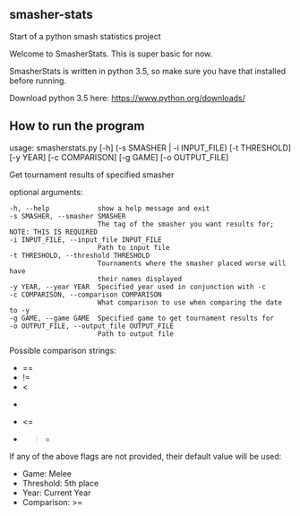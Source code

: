 ## smasher-stats
Start of a python smash statistics project

Welcome to SmasherStats. This is super basic for now.

SmasherStats is written in python 3.5, so make sure you have that installed before running.

Download python 3.5 here: https://www.python.org/downloads/

## How to run the program
usage: smasherstats.py \[-h] (-s SMASHER | -i INPUT_FILE) [-t THRESHOLD]
                       [-y YEAR] [-c COMPARISON] [-g GAME] [-o OUTPUT_FILE]

Get tournament results of specified smasher

optional arguments:

    -h, --help            show a help message and exit
    -s SMASHER, --smasher SMASHER
                          The tag of the smasher you want results for; NOTE: THIS IS REQUIRED
    -i INPUT_FILE, --input_file INPUT_FILE
                          Path to input file
    -t THRESHOLD, --threshold THRESHOLD
                          Tournaments where the smasher placed worse will have
                          their names displayed
    -y YEAR, --year YEAR  Specified year used in conjunction with -c
    -c COMPARISON, --comparison COMPARISON
                          What comparison to use when comparing the date to -y
    -g GAME, --game GAME  Specified game to get tournament results for
    -o OUTPUT_FILE, --output_file OUTPUT_FILE
                          Path to output file

Possible comparison strings:
 - ==
 - !=
 - <
 - >
 - <=
 - >=

If any of the above flags are not provided, their default value will be used:

 - Game: Melee
 - Threshold: 5th place
 - Year: Current Year
 - Comparison: >=
